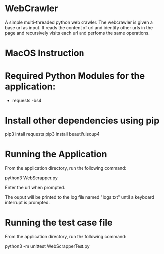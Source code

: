 # WebCrawler

A simple multi-threaded python web crawler. The webcrawler is given a base url as input. It reads the content of url and identify other urls in the page and recursively visits each url and perfoms the same operations.

# MacOS Instruction

# Required Python Modules for the application:
- requests
 -bs4

# Install other dependencies using pip	
pip3 intall requests
pip3 install beautifulsoup4

# Running the Application

From the application directory, run the following command:

python3 WebScrapper.py

Enter the url when prompted.

The ouput will be printed to the log file named "logs.txt" until a keyboard interrupt is prompted.

# Running the test case file

From the application directory, run the following command:

python3 -m unittest WebScrapperTest.py
